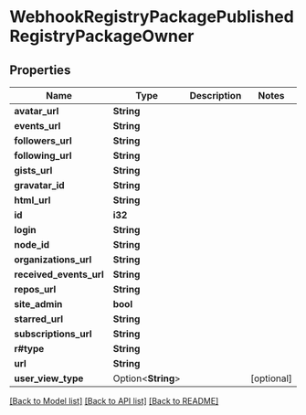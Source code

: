 # WebhookRegistryPackagePublishedRegistryPackageOwner

## Properties

Name | Type | Description | Notes
------------ | ------------- | ------------- | -------------
**avatar_url** | **String** |  | 
**events_url** | **String** |  | 
**followers_url** | **String** |  | 
**following_url** | **String** |  | 
**gists_url** | **String** |  | 
**gravatar_id** | **String** |  | 
**html_url** | **String** |  | 
**id** | **i32** |  | 
**login** | **String** |  | 
**node_id** | **String** |  | 
**organizations_url** | **String** |  | 
**received_events_url** | **String** |  | 
**repos_url** | **String** |  | 
**site_admin** | **bool** |  | 
**starred_url** | **String** |  | 
**subscriptions_url** | **String** |  | 
**r#type** | **String** |  | 
**url** | **String** |  | 
**user_view_type** | Option<**String**> |  | [optional]

[[Back to Model list]](../README.md#documentation-for-models) [[Back to API list]](../README.md#documentation-for-api-endpoints) [[Back to README]](../README.md)


